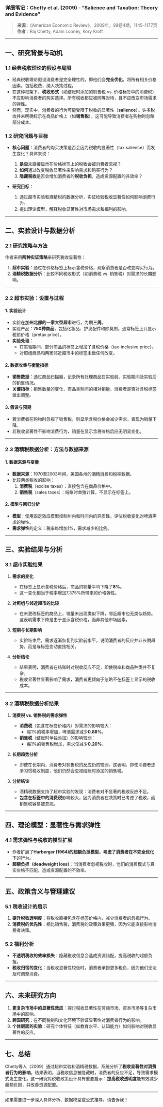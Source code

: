 ### **详细笔记：Chetty et al. (2009) - “Salience and Taxation: Theory and Evidence”**  
> **来源**：《American Economic Review》，2009年，99卷4期，1145–1177页  
> **作者**：Raj Chetty, Adam Looney, Kory Kroft  

---

## **一、研究背景与动机**  

### 1.1 **经典税收理论的假设与局限**  
- 经典税收理论假设消费者是完全理性的，即他们会**完全优化**，将所有相关价格因素，包括税费，纳入决策过程。  
- 在这种框架下，**税收形式**（如结账时添加的销售税 vs. 价格标签中的消费税）不应影响消费者的购买选择。所有税收都应被同等对待，且不应改变市场需求的弹性。  
- 然而，现实中，消费者的行为可能受限于税收的显著性（**salience**）。许多税收并未明确标示在商品价格上（如**销售税**），这可能导致消费者在购物时忽略部分成本。  

### 1.2 **研究问题与目标**  
- **核心问题**：消费者的购买决策是否会因为税收的显著性（tax salience）而发生变化？具体来说：
  1. **是否**未直接显示在价格标签上的税收会被消费者忽视？  
  2. **如何**通过改变税收显著性来影响需求和购买行为？  
  3. **隐藏税收**是否会增加消费者的**税收负担**，造成资源配置的非效率？

- **研究目标**：
  1. 通过超市实验和酒精税的数据分析，实证检验税收显著性如何影响消费行为。  
  2. 提出理论模型，解释税收显著性对市场需求和福利的影响。  

---

## **二、实验设计与数据分析**

### 2.1 **研究策略与方法**  
作者采用**两种实证策略**来研究税收显著性：  
1. **超市实验**：通过在价格标签上标示含税价格，观察消费者是否改变购买行为。  
2. **酒精税数据分析**：比较不同税收形式（如消费税 vs. 销售税）对需求的长期影响。

---

### 2.2 **超市实验：设置与过程**

#### 1. **实验设计**  
- 实验在**加州北部的一家大型超市**进行，为期**三周**。  
- 实验产品：**750种商品**，包括化妆品、护发配件和除臭剂，通常标签上只显示税前价格（pretax price）。  
- **实验处理**：  
  - 在实验期间，部分商品的标签上增加了含税价格（tax-inclusive price）。  
  - 对照组商品和两家邻近超市中的标签未做任何改变。

#### 2. **数据收集与衡量指标**  
- **销售数据**：通过商品扫描器，记录所有处理商品在实验前、实验期间及实验后的销售情况。  
- **关键指标**：销售数量的变化、商品类别间的相对销量、消费者是否对含税标签做出调整。

#### 3. **假设与预期**  
- 若消费者在购物时忽视了销售税，则显示含税价格会减少需求，表现为销量下降。  
- 若税收显著性不影响消费行为，销量在显示含税价格后应无明显变化。

---

### 2.3 **酒精税数据分析：方法与数据来源**  

#### 1. **数据来源与变量**  
- **数据来源**：1970至2003年间，美国各州的酒精消费和税率数据。  
- 比较两类税收的影响：  
  1. **消费税**（excise taxes）：直接包含在商品价格中。  
  2. **销售税**（sales taxes）：结账时单独计算，不显示在标签上。

#### 2. **模型与回归分析**  
- **模型**：使用固定效应模型控制州内和时间内的异质性，评估税收变化对啤酒需求的弹性。  
- **需求弹性**的定义：税率每增加1%，需求减少的比例。

---

## **三、实验结果与分析**

### 3.1 **超市实验结果**

1. **需求的变化**  
   - 在标签上显示含税价格后，商品的销量平均下降了**8%**。  
   - 这一变化相当于税率增加7.375%所带来的价格弹性。  

2. **对照组与邻近超市的比较**  
   - 在未更改标签的商品上，销量未出现类似下降，邻近超市也无类似趋势。这表明需求下降是由于显示含税价格，而非其他市场因素。

3. **短期与长期影响**  
   - 实验结束后，需求逐渐恢复到实验前水平，说明消费者的反应并非长期趋势，而是与标签变动直接相关。

4. **分析结论**  
   - 结果表明，消费者在结账时对税收反应不足，即使税率和商品种类并不复杂。  
   - 税收显著性显著影响了需求，消费者更倾向于忽略不在标签上显示的税收成本。

---

### 3.2 **酒精税数据分析结果**

1. **消费税 vs. 销售税的需求弹性**  
   - **消费税**（包含在标签价格内）对需求的影响较大：  
     - 每1%的税率增加，啤酒需求减少**0.88%**。  
   - **销售税**（结账时单独添加）的影响较弱：  
     - 每1%的销售税增加，需求仅减少**0.20%**。

2. **长期趋势分析**  
   - 即使在长期内，消费者对销售税的反应仍然较弱。这表明，即使消费者逐渐习惯税收制度，他们仍然会忽视结账时添加的销售税。

3. **分析结论**  
   - 酒精税数据支持了超市实验的发现：消费者对不显著的税收反应不足。  
   - **包含在标签中的消费税**影响较大，因为消费者在决策时已考虑了税收，而销售税容易被忽视。

---

## **四、理论模型：显著性与需求弹性**

### 4.1 **需求弹性与税收的模型扩展**  
- 作者扩展了**Harberger (1964)**的超额负担模型，考虑了消费者在**不完全优化**下的行为。  
- **超额负担（deadweight loss）**：当消费者忽视税收时，他们的消费模式与真实价格不匹配，造成资源配置的不效率。  

---

## **五、政策含义与管理建议**

### 5.1 **税收设计的启示**  
1. **提升税收透明度**：将税收直接包含在标签价格内，减少消费者的忽视行为。  
2. **消费税的优先性**：相比销售税，消费税的政策效果更强，因为它能直接影响消费者决策。

### 5.2 **福利分析**  
- **不透明税收的效率损失**：隐藏税收信息会造成资源错配，提高税收的超额负担。  
- **税收归宿的变化**：当税收显著性较低时，消费者承担更多税负，因为他们无法及时调整消费。

---

## **六、未来研究方向**

1. **更复杂市场中的显著性效应**：探讨税收显著性在劳动市场、资本市场等复杂市场中的影响。  
2. **跨国研究**：在不同税制和文化环境下验证显著性对消费者行为的影响。  
3. **个体层面的实验**：研究个体特征（如教育水平、认知能力）如何影响对税收显著性的反应。

---

## **七、总结**

Chetty等人（2009）通过超市实验和酒精税数据，系统分析了**税收显著性对消费者行为的影响**。结果表明，当税收信息被隐藏时，消费者的反应不足，导致需求模式发生变化。这一研究对税收政策设计具有重要启示：**提高税收透明度**能有效减少超额负担，并改善资源配置。

---

如果需要进一步深入具体分析、数据模型或公式推导，请告诉我！